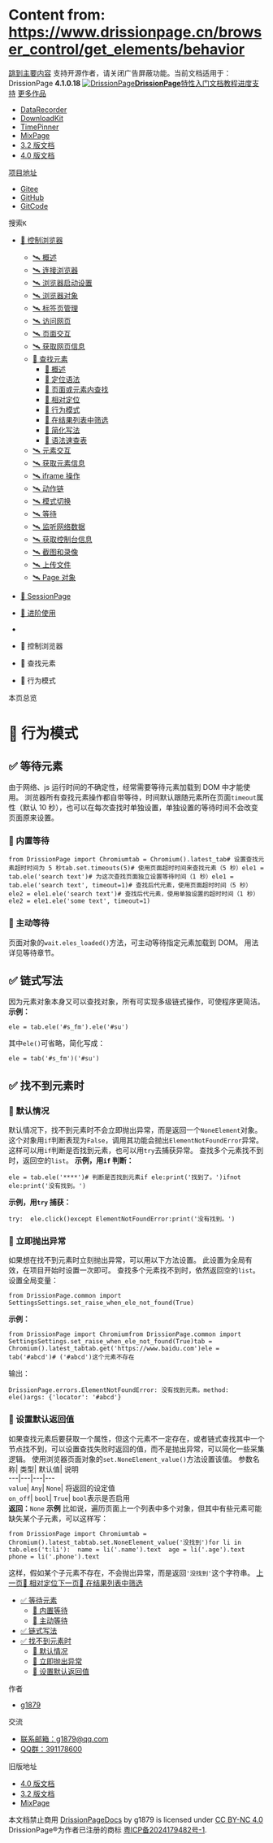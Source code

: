 # Content from: https://www.drissionpage.cn/browser_control/get_elements/behavior

[跳到主要内容](https://www.drissionpage.cn/browser_control/get_elements/behavior#__docusaurus_skipToContent_fallback)
支持开源作者，请关闭广告屏蔽功能。当前文档适用于：DrissionPage **4.1.0.18**
[![DrissionPage](https://www.drissionpage.cn/img/color_logo.png)**DrissionPage**](https://www.drissionpage.cn/)[特性](https://www.drissionpage.cn/features/4.1)[入门](https://www.drissionpage.cn/get_start/installation)[文档](https://www.drissionpage.cn/browser_control/intro)[教程](https://www.drissionpage.cn/tutorials/xingqiu)[进度](https://www.drissionpage.cn/versions/4.1.x)[支持](https://www.drissionpage.cn/support)
[更多作品](https://www.drissionpage.cn/browser_control/get_elements/behavior)
  * [DataRecorder](https://drissionpage.cn/DataRecorderDocs)
  * [DownloadKit](https://drissionpage.cn/DownloadKitDocs)
  * [TimePinner](https://drissionpage.cn/TimePinnerDocs)
  * [MixPage](https://drissionpage.cn/MixPageDocs)
  * [3.2 版文档](https://mall.bilibili.com/neul-next/detailuniversal/detail.html?isMerchant=1&page=detailuniversal_detail&saleType=10&itemsId=12019346&loadingShow=1&noTitleBar=1&msource=merchant_share)
  * [4.0 版文档](https://mall.bilibili.com/neul-next/detailuniversal/detail.html?isMerchant=1&page=detailuniversal_detail&saleType=10&itemsId=12020073&loadingShow=1&noTitleBar=1&msource=merchant_share)


[项目地址](https://www.drissionpage.cn/browser_control/get_elements/behavior)
  * [Gitee](https://gitee.com/g1879/DrissionPage)
  * [GitHub](https://github.com/g1879/DrissionPage)
  * [GitCode](https://gitcode.com/g1879/DrissionPage)


搜索`K`
  * [🚀 控制浏览器](https://www.drissionpage.cn/browser_control/get_elements/behavior)
    * [🛰️ 概述](https://www.drissionpage.cn/browser_control/intro)
    * [🛰️ 连接浏览器](https://www.drissionpage.cn/browser_control/connect_browser)
    * [🛰️ 浏览器启动设置](https://www.drissionpage.cn/browser_control/browser_options)
    * [🛰️ 浏览器对象](https://www.drissionpage.cn/browser_control/browser_object)
    * [🛰️ 标签页管理](https://www.drissionpage.cn/browser_control/tabs)
    * [🛰️ 访问网页](https://www.drissionpage.cn/browser_control/visit)
    * [🛰️ 页面交互](https://www.drissionpage.cn/browser_control/page_operation)
    * [🛰️ 获取网页信息](https://www.drissionpage.cn/browser_control/get_page_info)
    * [🔎 查找元素](https://www.drissionpage.cn/browser_control/get_elements/behavior)
      * [🔦 概述](https://www.drissionpage.cn/browser_control/get_elements/intro)
      * [🔦 定位语法](https://www.drissionpage.cn/browser_control/get_elements/syntax)
      * [🔦 页面或元素内查找](https://www.drissionpage.cn/browser_control/get_elements/find_in_object)
      * [🔦 相对定位](https://www.drissionpage.cn/browser_control/get_elements/relative)
      * [🔦 行为模式](https://www.drissionpage.cn/browser_control/get_elements/behavior)
      * [🔦 在结果列表中筛选](https://www.drissionpage.cn/browser_control/get_elements/filter)
      * [🔦 简化写法](https://www.drissionpage.cn/browser_control/get_elements/simplify)
      * [🔦 语法速查表](https://www.drissionpage.cn/browser_control/get_elements/sheet)
    * [🛰️ 元素交互](https://www.drissionpage.cn/browser_control/ele_operation)
    * [🛰️ 获取元素信息](https://www.drissionpage.cn/browser_control/get_ele_info)
    * [🛰️ iframe 操作](https://www.drissionpage.cn/browser_control/iframe)
    * [🛰️ 动作链](https://www.drissionpage.cn/browser_control/actions)
    * [🛰️ 模式切换](https://www.drissionpage.cn/browser_control/mode_change)
    * [🛰️ 等待](https://www.drissionpage.cn/browser_control/waiting)
    * [🛰️ 监听网络数据](https://www.drissionpage.cn/browser_control/listener)
    * [🛰️ 获取控制台信息](https://www.drissionpage.cn/browser_control/console)
    * [🛰️ 截图和录像](https://www.drissionpage.cn/browser_control/screen)
    * [🛰️ 上传文件](https://www.drissionpage.cn/browser_control/upload)
    * [🛰️ Page 对象](https://www.drissionpage.cn/browser_control/pages)
  * [🛫 SessionPage](https://www.drissionpage.cn/browser_control/get_elements/behavior)
  * [🧰 进阶使用](https://www.drissionpage.cn/browser_control/get_elements/behavior)


  * [](https://www.drissionpage.cn/)
  * 🚀 控制浏览器
  * 🔎 查找元素
  * 🔦 行为模式


本页总览
# 🔦 行为模式
## ✅️ 等待元素[​](https://www.drissionpage.cn/browser_control/get_elements/behavior#️-等待元素 "✅️ 等待元素的直接链接")
由于网络、js 运行时间的不确定性，经常需要等待元素加载到 DOM 中才能使用。
浏览器所有查找元素操作都自带等待，时间默认跟随元素所在页面`timeout`属性（默认 10 秒），也可以在每次查找时单独设置，单独设置的等待时间不会改变页面原来设置。
### 📌 内置等待[​](https://www.drissionpage.cn/browser_control/get_elements/behavior#-内置等待 "📌 内置等待的直接链接")
```
from DrissionPage import Chromiumtab = Chromium().latest_tab# 设置查找元素超时时间为 5 秒tab.set.timeouts(5)# 使用页面超时时间来查找元素（5 秒）ele1 = tab.ele('search text')# 为这次查找页面独立设置等待时间（1 秒）ele1 = tab.ele('search text', timeout=1)# 查找后代元素，使用页面超时时间（5 秒）ele2 = ele1.ele('search text')# 查找后代元素，使用单独设置的超时时间（1 秒）ele2 = ele1.ele('some text', timeout=1)
```

### 📌 主动等待[​](https://www.drissionpage.cn/browser_control/get_elements/behavior#-主动等待 "📌 主动等待的直接链接")
页面对象的`wait.eles_loaded()`方法，可主动等待指定元素加载到 DOM。
用法详见等待章节。
## ✅️ 链式写法[​](https://www.drissionpage.cn/browser_control/get_elements/behavior#️-链式写法 "✅️ 链式写法的直接链接")
因为元素对象本身又可以查找对象，所有可实现多级链式操作，可使程序更简洁。
**示例：**
```
ele = tab.ele('#s_fm').ele('#su')
```

其中`ele()`可省略，简化写成：
```
ele = tab('#s_fm')('#su')
```

## ✅️ 找不到元素时[​](https://www.drissionpage.cn/browser_control/get_elements/behavior#️-找不到元素时 "✅️ 找不到元素时的直接链接")
### 📌 默认情况[​](https://www.drissionpage.cn/browser_control/get_elements/behavior#-默认情况 "📌 默认情况的直接链接")
默认情况下，找不到元素时不会立即抛出异常，而是返回一个`NoneElement`对象。
这个对象用`if`判断表现为`False`，调用其功能会抛出`ElementNotFoundError`异常。
这样可以用`if`判断是否找到元素，也可以用`try`去捕获异常。
查找多个元素找不到时，返回空的`list`。
**示例，用`if` 判断：**
```
ele = tab.ele('****')# 判断是否找到元素if ele:print('找到了。')ifnot ele:print('没有找到。')
```

**示例，用`try` 捕获：**
```
try:  ele.click()except ElementNotFoundError:print('没有找到。')
```

### 📌 立即抛出异常[​](https://www.drissionpage.cn/browser_control/get_elements/behavior#-立即抛出异常 "📌 立即抛出异常的直接链接")
如果想在找不到元素时立刻抛出异常，可以用以下方法设置。
此设置为全局有效，在项目开始时设置一次即可。
查找多个元素找不到时，依然返回空的`list`。
设置全局变量：
```
from DrissionPage.common import SettingsSettings.set_raise_when_ele_not_found(True)
```

**示例：**
```
from DrissionPage import Chromiumfrom DrissionPage.common import SettingsSettings.set_raise_when_ele_not_found(True)tab = Chromium().latest_tabtab.get('https://www.baidu.com')ele = tab('#abcd')# ('#abcd')这个元素不存在
```

输出：
```
DrissionPage.errors.ElementNotFoundError: 没有找到元素。method: ele()args: {'locator': '#abcd'}
```

### 📌 设置默认返回值[​](https://www.drissionpage.cn/browser_control/get_elements/behavior#-设置默认返回值 "📌 设置默认返回值的直接链接")
如果查找元素后要获取一个属性，但这个元素不一定存在，或者链式查找其中一个节点找不到，可以设置查找失败时返回的值，而不是抛出异常，可以简化一些采集逻辑。
使用浏览器页面对象的`set.NoneElement_value()`方法设置该值。
参数名称| 类型| 默认值| 说明  
---|---|---|---  
`value`| `Any`| `None`| 将返回的设定值  
`on_off`| `bool`| `True`| `bool`表示是否启用  
**返回：**`None`
**示例**
比如说，遍历页面上一个列表中多个对象，但其中有些元素可能缺失某个子元素，可以这样写：
```
from DrissionPage import Chromiumtab = Chromium().latest_tabtab.set.NoneElement_value('没找到')for li in tab.eles('t:li'):  name = li('.name').text  age = li('.age').text  phone = li('.phone').text
```

这样，假如某个子元素不存在，不会抛出异常，而是返回`'没找到'`这个字符串。
[上一页🔦 相对定位](https://www.drissionpage.cn/browser_control/get_elements/relative)[下一页🔦 在结果列表中筛选](https://www.drissionpage.cn/browser_control/get_elements/filter)
  * [✅️ 等待元素](https://www.drissionpage.cn/browser_control/get_elements/behavior#️-等待元素)
    * [📌 内置等待](https://www.drissionpage.cn/browser_control/get_elements/behavior#-内置等待)
    * [📌 主动等待](https://www.drissionpage.cn/browser_control/get_elements/behavior#-主动等待)
  * [✅️ 链式写法](https://www.drissionpage.cn/browser_control/get_elements/behavior#️-链式写法)
  * [✅️ 找不到元素时](https://www.drissionpage.cn/browser_control/get_elements/behavior#️-找不到元素时)
    * [📌 默认情况](https://www.drissionpage.cn/browser_control/get_elements/behavior#-默认情况)
    * [📌 立即抛出异常](https://www.drissionpage.cn/browser_control/get_elements/behavior#-立即抛出异常)
    * [📌 设置默认返回值](https://www.drissionpage.cn/browser_control/get_elements/behavior#-设置默认返回值)


作者
  * [g1879](https://gitee.com/g1879)


交流
  * [联系邮箱：g1879@qq.com](https://www.drissionpage.cn/browser_control/get_elements/behavior)
  * [QQ群：391178600](https://www.drissionpage.cn/browser_control/get_elements/behavior)


旧版地址
  * [4.0 版文档](https://mall.bilibili.com/neul-next/detailuniversal/detail.html?isMerchant=1&page=detailuniversal_detail&saleType=10&itemsId=12020073&loadingShow=1&noTitleBar=1&msource=merchant_share)
  * [3.2 版文档](https://mall.bilibili.com/neul-next/detailuniversal/detail.html?isMerchant=1&page=detailuniversal_detail&saleType=10&itemsId=12019346&loadingShow=1&noTitleBar=1&msource=merchant_share)
  * [MixPage](https://DrissionPage.cn/mixpagedocs)


本文档禁止商用 [DrissionPageDocs](https://drissionpage.cn) by g1879 is licensed under [CC BY-NC 4.0](http://creativecommons.org/licenses/by-nc/4.0/?ref=chooser-v1)
DrissionPage®为作者已注册的商标 [粤ICP备2024179482号-1](https://beian.miit.gov.cn/).
